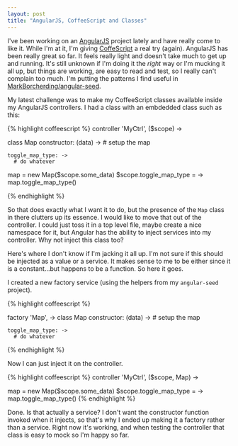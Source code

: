 ```yaml
---
layout: post
title: "AngularJS, CoffeeScript and Classes"
---
```


I've been working on an [AngularJS](http://angularjs.org/) project lately and have really come to like it. While I'm at it, I'm
giving [CoffeScript](http://coffeescript.org/) a real try (again). AngularJS has been really great so far. It feels really light
and doesn't take much to get up and running. It's still unknown if I'm doing it the _right_ way or I'm mucking it all up, but
things are working, are easy to read and test, so I really can't complain too much. I'm putting the patterns I find useful in
[MarkBorcherding/angular-seed](https://github.com/MarkBorcherding/angular-seed).

My latest challenge was to make my CoffeeScript classes available inside my AngularJS controllers. I had a class with an embdedded
class such as this:

{% highlight coffeescript %}
controller 'MyCtrl', ($scope) ->

  class Map
    constructor: (data) ->
      # setup the map

    toggle_map_type: ->
      # do whatever

  map = new Map($scope.some_data)
  $scope.toggle_map_type = ->
    map.toggle_map_type()

{% endhighlight %}

So that does exactly what I want it to do, but the presence of the `Map` class in there clutters up its essence. I would like to move that
out of the controller. I could just toss it in a top level file, maybe create a nice namespace for it, but Angular has the ability
to inject services into my controller. Why not inject this class too?

Here's where I don't know if I'm jacking it all up. I'm not sure if this should be injected as a value or a service. It makes sense to me
to be either since it is a constant...but happens to be a function. So here it goes.

I created a new factory service (using the helpers from my `angular-seed` project).

{% highlight coffeescript %}

factory 'Map', ->
  class Map
    constructor: (data) ->
      # setup the map

    toggle_map_type: ->
      # do whatever
{% endhighlight %}

Now I can just inject it on the controller.

{% highlight coffeescript %}
controller 'MyCtrl', ($scope, Map) ->

  map = new Map($scope.some_data)
  $scope.toggle_map_type = ->
    map.toggle_map_type()
{% endhighlight %}

Done. Is that actually a service? I don't want the constructor function invoked when it injects, so that's why I ended up making it a
factory rather than a service. Right now it's working, and when testing the controller that class is easy to mock so I'm happy so far.


